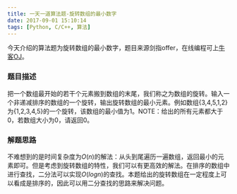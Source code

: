 ```yaml
---
title: 一天一道算法题-旋转数组的最小数字
date: 2017-09-01 15:10:14
tags: [Python, C/C++, 算法]
---
```


今天介绍的算法题为旋转数组的最小数字，题目来源剑指offer，在线编程可上[牛客OJ](https://www.nowcoder.com/practice/9f3231a991af4f55b95579b44b7a01ba?tpId=13&tqId=11159&tPage=1&rp=1&ru=%2Fta%2Fcoding-interviews&qru=%2Fta%2Fcoding-interviews%2Fquestion-ranking)。
<!--more-->

### 题目描述

把一个数组最开始的若干个元素搬到数组的末尾，我们称之为数组的旋转。输入一个非递减排序的数组的一个旋转，输出旋转数组的最小元素。例如数组{3,4,5,1,2}为{1,2,3,4,5}的一个旋转，该数组的最小值为1。NOTE：给出的所有元素都大于0，若数组大小为0，请返回0。

### 解题思路

不难想到的是时间复杂度为$O(n)$的解法：从头到尾遍历一遍数组，返回最小的元素即可。但是考虑到旋转数组的特性，我们可以有更高效的解法。在排序的数组中进行查找，二分法可以实现$O(logn)$的查找。本题给出的旋转数组在一定程度上可以看成是排序的，因此可以用二分查找的思路来解决问题。